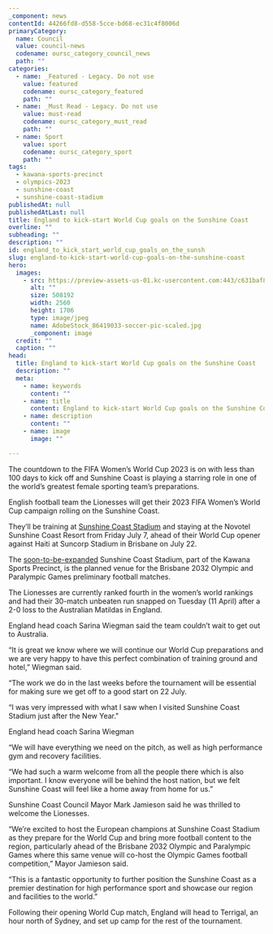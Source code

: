 ```yaml
---
_component: news
contentId: 44266fd8-d558-5cce-bd68-ec31c4f8006d
primaryCategory:
  name: Council
  value: council-news
  codename: oursc_category_council_news
  path: ""
categories:
  - name: _Featured - Legacy. Do not use
    value: featured
    codename: oursc_category_featured
    path: ""
  - name: _Must Read - Legacy. Do not use
    value: must-read
    codename: oursc_category_must_read
    path: ""
  - name: Sport
    value: sport
    codename: oursc_category_sport
    path: ""
tags:
  - kawana-sports-precinct
  - olympics-2023
  - sunshine-coast
  - sunshine-coast-stadium
publishedAt: null
publishedAtLast: null
title: England to kick-start World Cup goals on the Sunshine Coast
overline: ""
subheading: ""
description: ""
id: england_to_kick_start_world_cup_goals_on_the_sunsh
slug: england-to-kick-start-world-cup-goals-on-the-sunshine-coast
hero:
  images:
    - src: https://preview-assets-us-01.kc-usercontent.com:443/c631baf8-1b46-001f-580c-d0001b68b4a8/65f021dc-52cc-4b1d-851c-b4190f4a9ce8/AdobeStock_86419033-soccer-pic-scaled.jpg
      alt: ""
      size: 508192
      width: 2560
      height: 1706
      type: image/jpeg
      name: AdobeStock_86419033-soccer-pic-scaled.jpg
      _component: image
  credit: ""
  caption: ""
head:
  title: England to kick-start World Cup goals on the Sunshine Coast
  description: ""
  meta:
    - name: keywords
      content: ""
    - name: title
      content: England to kick-start World Cup goals on the Sunshine Coast
    - name: description
      content: ""
    - name: image
      image: ""

---
```

The countdown to the FIFA Women’s World Cup 2023 is on with less than 100 days to kick off and Sunshine Coast is playing a starring role in one of the world’s greatest female sporting team’s preparations.

English football team the Lionesses will get their 2023 FIFA Women’s World Cup campaign rolling on the Sunshine Coast.

They’ll be training at [Sunshine Coast Stadium](https://www.sunshinecoaststadium.com.au/sunshine-coast-stadium/)
&#x20;and staying at the Novotel Sunshine Coast Resort from Friday July 7, ahead of their World Cup opener against Haiti at Suncorp Stadium in Brisbane on July 22.

The [soon-to-be-expanded](https://oursc.com.au/council-news/new-world-class-sporting-centre-to-see-region-soar)
&#x20;Sunshine Coast Stadium, part of the Kawana Sports Precinct, is the planned venue for the Brisbane 2032 Olympic and Paralympic Games preliminary football matches.

The Lionesses are currently ranked fourth in the women’s world rankings and had their 30-match unbeaten run snapped on Tuesday (11 April) after a 2-0 loss to the Australian Matildas in England.

England head coach Sarina Wiegman said the team couldn’t wait to get out to Australia.

“It is great we know where we will continue our World Cup preparations and we are very happy to have this perfect combination of training ground and hotel,” Wiegman said.

“The work we do in the last weeks before the tournament will be essential for making sure we get off to a good start on 22 July.

“I was very impressed with what I saw when I visited Sunshine Coast Stadium just after the New Year."

England head coach Sarina Wiegman

“We will have everything we need on the pitch, as well as high performance gym and recovery facilities.

“We had such a warm welcome from all the people there which is also important. I know everyone will be behind the host nation, but we felt Sunshine Coast will feel like a home away from home for us.”

Sunshine Coast Council Mayor Mark Jamieson said he was thrilled to welcome the Lionesses.

“We’re excited to host the European champions at Sunshine Coast Stadium as they prepare for the World Cup and bring more football content to the region, particularly ahead of the Brisbane 2032 Olympic and Paralympic Games where this same venue will co-host the Olympic Games football competition,” Mayor Jamieson said.

“This is a fantastic opportunity to further position the Sunshine Coast as a premier destination for high performance sport and showcase our region and facilities to the world.”

Following their opening World Cup match, England will head to Terrigal, an hour north of Sydney, and set up camp for the rest of the tournament.
